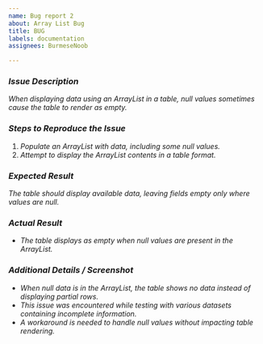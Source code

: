 ```yaml
---
name: Bug report 2
about: Array List Bug
title: BUG
labels: documentation
assignees: BurmeseNoob

---
```


### *Issue Description*

*When displaying data using an ArrayList in a table, null values sometimes cause the table to render as empty.*


### *Steps to Reproduce the Issue*

1. *Populate an ArrayList with data, including some null values.*
2. *Attempt to display the ArrayList contents in a table format.*


### *Expected Result*

*The table should display available data, leaving fields empty only where values are null.*


### *Actual Result*

* *The table displays as empty when null values are present in the ArrayList.*


### *Additional Details / Screenshot*

* *When null data is in the ArrayList, the table shows no data instead of displaying partial rows.*
* *This issue was encountered while testing with various datasets containing incomplete information.*
* *A workaround is needed to handle null values without impacting table rendering.*

